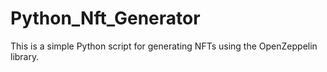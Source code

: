 # Python_Nft_Generator
This is a simple Python script for generating NFTs using the OpenZeppelin library.

